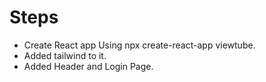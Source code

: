 # Steps
- Create React app Using npx create-react-app viewtube.
- Added tailwind to it.
- Added Header and Login Page.